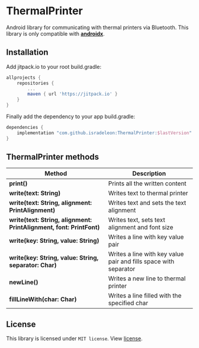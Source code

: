 # ThermalPrinter

Android library for communicating with thermal printers via Bluetooth.
This library is only compatible with [**androidx**](https://developer.android.com/jetpack/androidx/).

## Installation

Add jitpack.io to your root build.gradle:
```gradle
allprojects {
    repositories {
        ...
        maven { url 'https://jitpack.io' }
    }
}
```

Finally add the dependency to your app build.gradle:
```gradle
dependencies {
    implementation "com.github.isradeleon:ThermalPrinter:$lastVersion"
}
```

## ThermalPrinter methods

| Method | Description |
|------------------------------------|--------------------------|
| **print()** | Prints all the written content |
| **write(text: String)** | Writes text to thermal printer |
| **write(text: String, alignment: PrintAlignment)** | Writes text and sets the text alignment |
| **write(text: String, alignment: PrintAlignment, font: PrintFont)** | Writes text, sets text alignment and font size |
| **write(key: String, value: String)** | Writes a line with key value pair |
| **write(key: String, value: String, separator: Char)** | Writes a line with key value pair and fills space with separator |
| **newLine()** | Writes a new line to thermal printer |
| **fillLineWith(char: Char)** | Writes a line filled with the specified char |

## License

This library is licensed under `MIT license`. View [license](LICENSE).